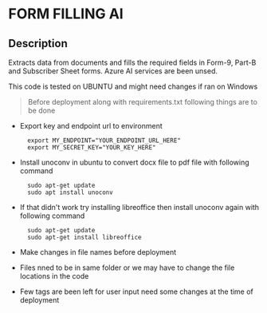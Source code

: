 # FORM FILLING AI

## Description

Extracts data from documents and fills the required fields in Form-9, Part-B and Subscriber Sheet forms. Azure AI services are been unsed.

This code is tested on UBUNTU and might need changes if ran on Windows

> Before deployment along with requirements.txt following things are to be done 

- Export key and endpoint url to environment

        export MY_ENDPOINT="YOUR_ENDPOINT_URL_HERE"
        export MY_SECRET_KEY="YOUR_KEY_HERE"

- Install unoconv in ubuntu to convert docx file to pdf file with following command

        sudo apt-get update
        sudo apt install unoconv

- If that didn't work try installing libreoffice then install unoconv again with following command

        sudo apt-get update
        sudo apt-get install libreoffice

- Make changes in file names before deployment
- Files nned to be in same folder or we may have to change the file locations in the code
- Few tags are been left for user input need some changes at the time of deployment



